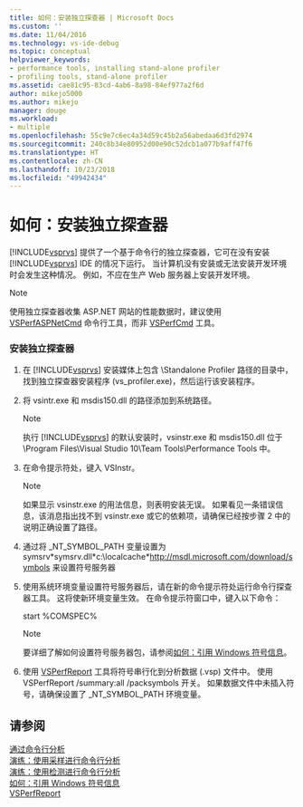 ```yaml
---
title: 如何：安装独立探查器 | Microsoft Docs
ms.custom: ''
ms.date: 11/04/2016
ms.technology: vs-ide-debug
ms.topic: conceptual
helpviewer_keywords:
- performance tools, installing stand-alone profiler
- profiling tools, stand-alone profiler
ms.assetid: cae81c95-83cd-4ab6-8a98-84ef977a2f6d
author: mikejo5000
ms.author: mikejo
manager: douge
ms.workload:
- multiple
ms.openlocfilehash: 55c9e7c6ec4a34d59c45b2a56abedaa6d3fd2974
ms.sourcegitcommit: 240c8b34e80952d00e90c52dcb1a077b9aff47f6
ms.translationtype: HT
ms.contentlocale: zh-CN
ms.lasthandoff: 10/23/2018
ms.locfileid: "49942434"
---
```

# <a name="how-to-install-the-stand-alone-profiler"></a>如何：安装独立探查器
[!INCLUDE[vsprvs](../code-quality/includes/vsprvs_md.md)] 提供了一个基于命令行的独立探查器，它可在没有安装 [!INCLUDE[vsprvs](../code-quality/includes/vsprvs_md.md)] IDE 的情况下运行。 当计算机没有安装或无法安装开发环境时会发生这种情况。 例如，不应在生产 Web 服务器上安装开发环境。  
  
> [!NOTE]
>  使用独立探查器收集 ASP.NET 网站的性能数据时，建议使用 [VSPerfASPNetCmd](../profiling/vsperfaspnetcmd.md) 命令行工具，而非 [VSPerfCmd](../profiling/vsperfcmd.md) 工具。  
  
### <a name="to-install-the-stand-alone-profiler"></a>安装独立探查器  
  
1. 在 [!INCLUDE[vsprvs](../code-quality/includes/vsprvs_md.md)] 安装媒体上包含 \Standalone Profiler 路径的目录中，找到独立探查器安装程序 (vs_profiler.exe)，然后运行该安装程序。  
  
2. 将 vsintr.exe 和 msdis150.dll 的路径添加到系统路径。  
  
   > [!NOTE]
   >  执行 [!INCLUDE[vsprvs](../code-quality/includes/vsprvs_md.md)] 的默认安装时，vsinstr.exe 和 msdis150.dll 位于 \Program Files\Visual Studio 10\Team Tools\Performance Tools 中。  
  
3. 在命令提示符处，键入 VSInstr。  
  
   > [!NOTE]
   >  如果显示 vsinstr.exe 的用法信息，则表明安装无误。 如果看见一条错误信息，该消息指出找不到 vsinstr.exe 或它的依赖项，请确保已经按步骤 2 中的说明正确设置了路径。  
  
4. 通过将 _NT_SYMBOL_PATH 变量设置为 symsrv\*symsrv.dll\*c:\localcache\*http://msdl.microsoft.com/download/symbols 来设置符号服务器  
  
5. 使用系统环境变量设置符号服务器后，请在新的命令提示符处运行命令行探查器工具。 这将使新环境变量生效。 在命令提示符窗口中，键入以下命令：  
  
    start %COMSPEC%  
  
   > [!NOTE]
   >  要详细了解如何设置符号服务器包，请参阅[如何：引用 Windows 符号信息](../profiling/how-to-reference-windows-symbol-information.md)。  
  
6. 使用 [VSPerfReport](../profiling/vsperfreport.md) 工具将符号串行化到分析数据 (.vsp) 文件中。 使用 VSPerfReport /summary:all /packsymbols 开关。 如果数据文件中未插入符号，请确保设置了 _NT_SYMBOL_PATH 环境变量。  
  
## <a name="see-also"></a>请参阅  
 [通过命令行分析](../profiling/using-the-profiling-tools-from-the-command-line.md)   
 [演练：使用采样进行命令行分析](../profiling/walkthrough-command-line-profiling-using-sampling.md)   
 [演练：使用检测进行命令行分析](../profiling/walkthrough-command-line-profiling-using-instrumentation.md)   
 [如何：引用 Windows 符号信息](../profiling/how-to-reference-windows-symbol-information.md)   
 [VSPerfReport](../profiling/vsperfreport.md)